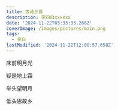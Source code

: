 ```yaml
---
title: 古诗三首
description: 李四白xxxxxx
date: '2024-11-22T03:33:33.266Z'
coverImage: /images/pictures/main.png
tags:
  - 李白
lastModified: '2024-11-22T12:08:57.658Z'
---
```

床前明月光

疑是地上霜

举头望明月

低头思故乡
